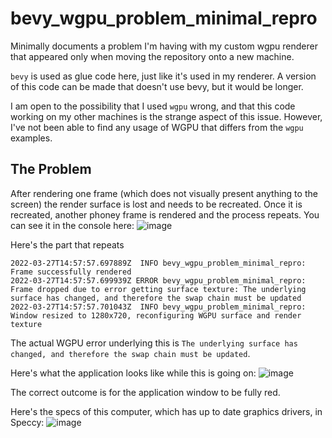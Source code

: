 # bevy_wgpu_problem_minimal_repro

Minimally documents a problem I'm having with my custom wgpu renderer that appeared only when moving the repository onto a new machine.

`bevy` is used as glue code here, just like it's used in my renderer. A version of this code can be made that doesn't use bevy, but it would be longer.

I am open to the possibility that I used `wgpu` wrong, and that this code working on my other machines is the strange aspect of this issue. However, I've not been able to find any usage of WGPU that differs from the `wgpu` examples.

## The Problem

After rendering one frame (which does not visually present anything to the screen) the render surface is lost and needs to be recreated. Once it is recreated, another phoney frame is rendered and the process repeats. You can see it in the console here:
![image](https://user-images.githubusercontent.com/7923357/160262309-f69cb049-5faa-4d20-b15e-e4c145a8f392.png)

Here's the part that repeats
```
2022-03-27T14:57:57.697889Z  INFO bevy_wgpu_problem_minimal_repro: Frame successfully rendered
2022-03-27T14:57:57.699939Z ERROR bevy_wgpu_problem_minimal_repro: Frame dropped due to error getting surface texture: The underlying surface has changed, and therefore the swap chain must be updated
2022-03-27T14:57:57.701043Z  INFO bevy_wgpu_problem_minimal_repro: Window resized to 1280x720, reconfiguring WGPU surface and render texture
```

The actual WGPU error underlying this is `The underlying surface has changed, and therefore the swap chain must be updated`.

Here's what the application looks like while this is going on:
![image](https://user-images.githubusercontent.com/7923357/160262361-908ee059-5290-4fc5-84d7-a4bdf9582243.png)

The correct outcome is for the application window to be fully red.

Here's the specs of this computer, which has up to date graphics drivers, in Speccy:
![image](https://user-images.githubusercontent.com/7923357/160262393-68ed5271-45bd-439e-8709-ab21acaf3eb2.png)
